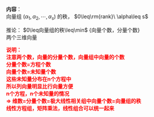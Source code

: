 **内容**：  
向量组 $(\alpha_1,\alpha_2,\cdots,\alpha_s)$ 的秩， $0\leq\rm{rank}\ \alpha\leq s$  
  
推论： $0\leq向量组的秩\leq\min$ {向量个数，分量个数}  
两个三维向量  
  
<font color=red>**说明：  
注意两个数，向量的分量个数，向量组中向量的个数  
分量个数=方程个数  
向量个数=未知量个数  
这些未知量分布在n个方程中  
所以列向量明显比行向量方便  
n个方程，n个未知量的情况  
$\Rightarrow$ 维数=分量个数=极大线性相关组中向量个数=向量组的秩  
线性方程组，矩阵乘法，线性组合可以统一起来**</font>  
